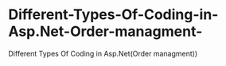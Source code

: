 # Different-Types-Of-Coding-in-Asp.Net-Order-managment-
Different Types Of Coding  in Asp.Net(Order managment))
